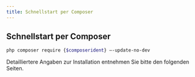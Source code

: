 ```yaml
---
title: Schnellstart per Composer
---
```


## Schnellstart per Composer

```bash
php composer require {$composerident} –-update-no-dev
```

Detailliertere Angaben zur Installation entnehmen Sie bitte den folgenden Seiten.